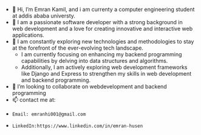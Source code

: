 - 👋 Hi, I’m Emran Kamil, and i am currenty a computer engineering student at addis ababa universty. 
- 👀 I am a passionate software developer with a strong background in web development 
  and a love for creating innovative and interactive web applications.
- 🌱  I am constantly exploring new technologies and methodologies to stay at the forefront of the ever-evolving tech landscape.
  - I am currently focusing on enhancing my backend programming capabilities by delving into data structures and algorithms.
  - Additionally, I am actively exploring web development frameworks like Django and Express to strengthen my skills in web development and backend programming.
- 💞️ I’m looking to collaborate on webdevelopment and backend programming
- 📫 contact me at:
-     Email: emranhi001@gmail.com
-     LinkedIn:https://www.linkedin.com/in/emran-husen

<!---
emex-nord/emex-nord is a ✨ special ✨ repository because its `README.md` (this file) appears on your GitHub profile.
You can click the Preview link to take a look at your changes.
--->

